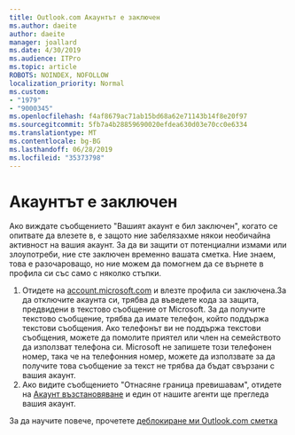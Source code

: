 ```yaml
---
title: Outlook.com Акаунтът е заключен
ms.author: daeite
author: daeite
manager: joallard
ms.date: 4/30/2019
ms.audience: ITPro
ms.topic: article
ROBOTS: NOINDEX, NOFOLLOW
localization_priority: Normal
ms.custom:
- "1979"
- "9000345"
ms.openlocfilehash: f4af8679ac71ab15bd68a62e71143b14f8e20f97
ms.sourcegitcommit: 5fb7a4b28859690020efdea630d03e70cc0e6334
ms.translationtype: MT
ms.contentlocale: bg-BG
ms.lasthandoff: 06/28/2019
ms.locfileid: "35373798"
---
```

# <a name="account-locked"></a>Акаунтът е заключен

Ако виждате съобщението "Вашият акаунт е бил заключен", когато се опитвате да влезете в, е защото ние забелязахме някои необичайна активност на вашия акаунт. За да ви защити от потенциални измами или злоупотреби, ние сте заключен временно вашата сметка. Ние знаем, това е разочароващо, но ние можем да помогнем да се върнете в профила си със само с няколко стъпки.

1. Отидете на [account.microsoft.com](https://go.microsoft.com/fwlink/?linkid=2090484) и влезте профила си заключена.За да отключите акаунта си, трябва да въведете кода за защита, предвидени в текстово съобщение от Microsoft. За да получите текстово съобщение, трябва да имате телефон, който поддържа текстови съобщения. Ако телефонът ви не поддържа текстови съобщения, можете да помолите приятел или член на семейството да използват телефона си. Microsoft не запишете този телефонен номер, така че на телефонния номер, можете да използвате за да получите това съобщение за текст не трябва да бъдат свързани с вашия акаунт.
2. Ако видите съобщението "Отнасяне граница превишавам", отидете на [Акаунт възстановяване](https://go.microsoft.com/fwlink/?linkid=2090483) и един от нашите агенти ще прегледа вашия акаунт.

За да научите повече, прочетете [деблокиране ми Outlook.com сметка](https://support.office.com/article/f4ad2701-d166-4d8b-8a6a-9af2a1f8a4c4) 
